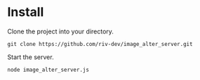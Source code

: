 # Install
Clone the project into your directory.
```
git clone https://github.com/riv-dev/image_alter_server.git
```
Start the server.
```
node image_alter_server.js
```